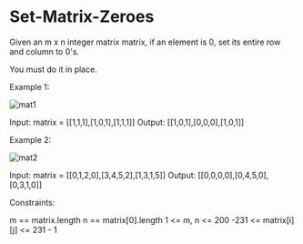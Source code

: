 # Set-Matrix-Zeroes

Given an m x n integer matrix matrix, if an element is 0, set its entire row and column to 0's.

You must do it in place.

 

Example 1:

![mat1](https://user-images.githubusercontent.com/88260025/217837789-fd13188c-fc19-4444-baa7-a9393df092eb.jpg)

Input: matrix = [[1,1,1],[1,0,1],[1,1,1]]
Output: [[1,0,1],[0,0,0],[1,0,1]]

Example 2:

![mat2](https://user-images.githubusercontent.com/88260025/217837987-3790babc-814b-442a-883b-e021715488cd.jpg)

Input: matrix = [[0,1,2,0],[3,4,5,2],[1,3,1,5]]
Output: [[0,0,0,0],[0,4,5,0],[0,3,1,0]]
 

Constraints:

m == matrix.length
n == matrix[0].length
1 <= m, n <= 200
-231 <= matrix[i][j] <= 231 - 1
